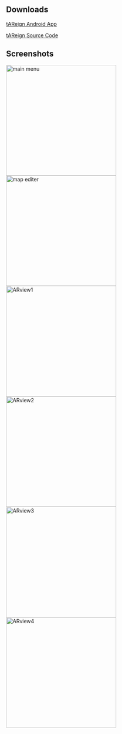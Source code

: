 ## Downloads
[tAReign Android App](https://github.com/tAReign/tAReign/raw/master/tAReign.apk)

[tAReign Source Code](https://github.com/tAReign/tAReign/raw/master/tAReign_src.zip)

## Screenshots
<img src="screenshots/0.png" alt="main menu" width="300"/>
<img src="screenshots/1.png" alt="map editer" width="300"/>
<br>
<img src="screenshots/2.png" alt="ARview1" width="300"/>
<img src="screenshots/3.png" alt="ARview2" width="300"/>
<br>
<img src="screenshots/4.png" alt="ARview3" width="300"/>
<img src="screenshots/5.png" alt="ARview4" width="300"/>

